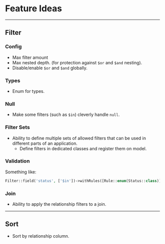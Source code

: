 # Feature Ideas

---

## Filter

### Config
- Max filter amount
- Max nested depth. (for protection against `$or` and `$and` nesting).
- Disable/enable `$or` and `$and` globally.

### Types
- Enum for types.

### Null

- Make some filters (such as `$in`) cleverly handle `null`.

### Filter Sets

- Ability to define multiple sets of allowed filters that can be used in different parts of an application.
  - Define filters in dedicated classes and register them on model.

### Validation

Something like:

```php
Filter::field('status', ['$in'])->withRules([Rule::enum(Status::class)]);
```

### Join

- Ability to apply the relationship filters to a join.

---

## Sort

- Sort by relationship column.
